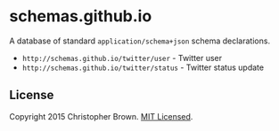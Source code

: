 # schemas.github.io

A database of standard `application/schema+json` schema declarations.

* `http://schemas.github.io/twitter/user` - Twitter user
* `http://schemas.github.io/twitter/status` - Twitter status update

## License

Copyright 2015 Christopher Brown. [MIT Licensed](http://opensource.org/licenses/MIT).
